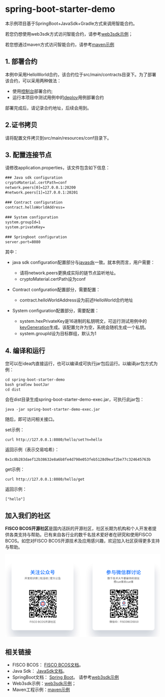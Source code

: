 # spring-boot-starter-demo

本示例项目基于SpringBoot+JavaSdk+Gradle方式来调用智能合约。

若您仍想使用web3sdk方式访问智能合约，请参考[web3sdk示例](https://github.com/FISCO-BCOS/spring-boot-starter/tree/master-web3sdk)；

若您想通过maven方式访问智能合约，请参考[maven示例](https://github.com/FISCO-BCOS/spring-boot-crud)


## 1. 部署合约

本例中采用HelloWorld合约，该合约位于src/main/contracts目录下。为了部署该合约，可以采用两种做法：
- 使用[控制台](https://fisco-bcos-documentation.readthedocs.io/zh_CN/latest/docs/installation.html#id8)部署合约;
- 运行本项目中测试用例中的[deploy](src/test/java/org/example/demo/Demos.java)用例部署合约

部署完成后，请记录合约地址，后续会用到。

## 2.证书拷贝

请将配置文件拷贝到src/main/resources/conf目录下。

## 3. 配置连接节点

请修改application.properties，该文件包含如下信息：
```
### Java sdk configuration
cryptoMaterial.certPath=conf
network.peers[0]=127.0.0.1:20200
#network.peers[1]=127.0.0.1:20201

### Contract configuration
contract.helloWorldAddress=

### System configuration
system.groupId=1
system.privateKey=

### Springboot configuration
server.port=8080

```
其中：
- java sdk configuration配置部分与[javasdk](https://fisco-bcos-documentation.readthedocs.io/zh_CN/latest/docs/sdk/java_sdk/configuration.html)一致。就本例而言，用户需要：
    * 请将network.peers更换成实际的链节点监听地址。
    * cryptoMaterial.certPath设为conf

- Contract confguration配置部分，需要配置：
    * contract.helloWorldAddress设为前述HelloWorld合约地址

- System configuration配置部分，需要配置：
    * system.hexPrivateKey是16进制的私钥明文，可运行测试用例中的[keyGeneration](src/test/java/org/example/demo/Demos.java)生成。该配置允许为空，系统会随机生成一个私钥。
    * system.groupId设为目标群组，默认为1


## 4. 编译和运行
您可以在idea内直接运行，也可以编译成可执行jar包后运行。以编译jar包方式为例：

```
cd spring-boot-starter-demo
bash gradlew bootJar
cd dist
```
会在dist目录生成spring-boot-starter-demo-exec.jar，可执行此jar包：
```
java -jar spring-boot-starter-demo-exec.jar
```
随后，即可访问相关接口。

set示例：

```
curl http://127.0.0.1:8080/hello/set?n=hello
```
返回示例（表示交易哈希）：
```
0x1c8b283daef12b38632e8a6b8fe4d798e053feb5128d9eaf2be77c324645763b
```

get示例：

```
curl http://127.0.0.1:8080/hello/get
```
返回示例：
```
["hello"]
```


## 加入我们的社区

**FISCO BCOS开源社区**是国内活跃的开源社区，社区长期为机构和个人开发者提供各类支持与帮助。已有来自各行业的数千名技术爱好者在研究和使用FISCO BCOS。如您对FISCO BCOS开源技术及应用感兴趣，欢迎加入社区获得更多支持与帮助。

![](https://raw.githubusercontent.com/FISCO-BCOS/LargeFiles/master/images/QR_image.png)

## 相关链接

- FISCO BCOS： [FISCO BCOS文档](https://fisco-bcos-documentation.readthedocs.io/zh_CN/latest/docs/introduction.html)。
- Java Sdk： [JavaSdk文档](https://fisco-bcos-documentation.readthedocs.io/zh_CN/latest/docs/sdk/java_sdk/index.html)。
- SpringBoot文档： [Spring Boot](https://spring.io/guides/gs/spring-boot/)。
请参考[web3sdk示例](https://github.com/FISCO-BCOS/spring-boot-starter/tree/master-web3sdk)
- Web3sdk示例：[web3sdk示例](https://github.com/FISCO-BCOS/spring-boot-starter/tree/master-web3sdk)；
- Maven工程示例：[maven示例](https://github.com/FISCO-BCOS/spring-boot-crud)